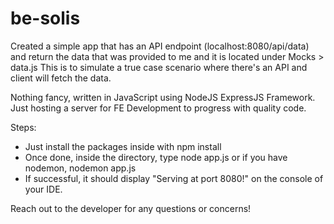 # be-solis

Created a simple app that has an API endpoint (localhost:8080/api/data) and return the data that was provided to me and it is located under Mocks > data.js
This is to simulate a true case scenario where there's an API and client will fetch the data.

Nothing fancy, written in JavaScript using NodeJS ExpressJS Framework. Just hosting a server for FE Development to progress with quality code.

Steps:

- Just install the packages inside with npm install
- Once done, inside the directory, type node app.js or if you have nodemon, nodemon app.js
- If successful, it should display "Serving at port 8080!" on the console of your IDE.

Reach out to the developer for any questions or concerns!
